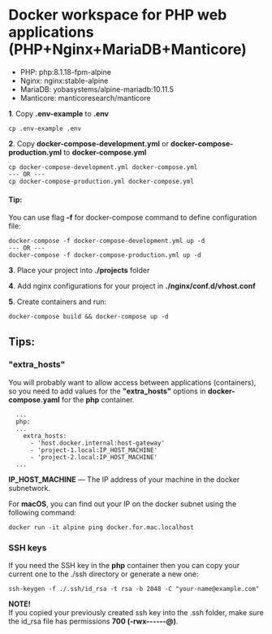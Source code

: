 # Docker workspace for PHP web applications (PHP+Nginx+MariaDB+Manticore)

- PHP: php:8.1.18-fpm-alpine
- Nginx: nginx:stable-alpine
- MariaDB: yobasystems/alpine-mariadb:10.11.5
- Manticore: manticoresearch/manticore

**1**. Copy **.env-example** to **.env**
```shell script
cp .env-example .env
```

**2**. Copy **docker-compose-development.yml** or **docker-compose-production.yml** to **docker-compose.yml**
```shell script
cp docker-compose-development.yml docker-compose.yml
--- OR ---
cp docker-compose-production.yml docker-compose.yml
```
#### Tip:<br>
You can use flag **-f** for docker-compose command to define configuration file:
```shell script
docker-compose -f docker-compose-development.yml up -d
--- OR ---
docker-compose -f docker-compose-production.yml up -d
```

**3**. Place your project into **./projects** folder

**4**. Add nginx configurations for your project in **./nginx/conf.d/vhost.conf**

**5**. Create containers and run:
```shell script
docker-compose build && docker-compose up -d
```

## Tips:

### "extra_hosts"
You will probably want to allow access between applications (containers), so you need to add values for the **"extra_hosts"** options in **docker-compose.yaml** for the **php** container.

```
  ...  
  php:  
  ...
    extra_hosts:
      - 'host.docker.internal:host-gateway'
      - 'project-1.local:IP_HOST_MACHINE'
      - 'project-2.local:IP_HOST_MACHINE'
  ...
```

**IP_HOST_MACHINE** — The IP address of your machine in the docker subnetwork.

For **macOS**, you can find out your IP on the docker subnet using the following command:

```shell script
docker run -it alpine ping docker.for.mac.localhost
```
 
### SSH keys
If you need the SSH key in the **php** container then you can copy your current one to the ./ssh directory or generate a new one:

```shell script
ssh-keygen -f ./.ssh/id_rsa -t rsa -b 2048 -C "your-name@example.com"
```

**NOTE!**<br>
If you copied your previously created ssh key into the .ssh folder, make sure the id_rsa file has permissions **700 (-rwx------@)**.
